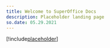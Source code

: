 ```yaml
---
title: Welcome to SuperOffice Docs
description: Placeholder landing page
so.date: 05.29.2021
---
```


<!-- markdownlint-disable-file MD041 -->
[!include[placeholder](../../../../includes/default-index.md)]
